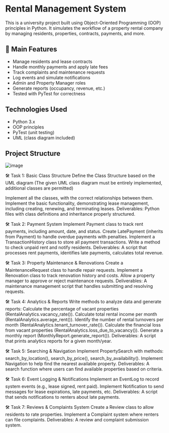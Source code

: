 # Rental Management System 

This is a university project built using Object-Oriented Programming (OOP) principles in Python. It simulates the workflow of a property rental company by managing residents, properties, contracts, payments, and more.

## 📌 Main Features

- Manage residents and lease contracts
- Handle monthly payments and apply late fees
- Track complaints and maintenance requests
- Log events and simulate notifications
- Admin and Property Manager roles
- Generate reports (occupancy, revenue, etc.)
- Tested with PyTest for correctness

##  Technologies Used

- Python 3.x
- OOP principles
- PyTest (unit testing)
- UML (class diagram included)

## Project Structure
![image](https://github.com/user-attachments/assets/438e1bce-e47e-46b5-8ad8-5bf38834fae9)


🛠 Task 1: Basic Class Structure
Define the Class Structure based on the UML diagram (The given UML class diagram must be entirely implemented, additional classes are permitted)

Implement all the classes, with the correct relationships between them.
Implement the basic functionality, demonstrating lease management, including creating, renewing, and terminating leases.
Deliverables: Python files with class definitions and inheritance properly structured.

🛠 Task 2: Payment System
Implement Payment class to track rent payments, including amount, date, and status.
Create LatePayment (inherits from Payment) to handle overdue payments with penalties.
Implement a TransactionHistory class to store all payment transactions.
Write a method to check unpaid rent and notify residents.
Deliverables: A script that processes rent payments, identifies late payments, calculates total revenue.

🛠 Task 3: Property Maintenance & Renovations
Create a MaintenanceRequest class to handle repair requests.
Implement a Renovation class to track renovation history and costs.
Allow a property manager to approve or reject maintenance requests.
Deliverables: A maintenance management script that handles submitting and resolving requests.

🛠 Task 4: Analytics & Reports
Write methods to analyze data and generate reports:
Calculate the percentage of vacant properties (RentalAnalytics.vacancy_rate()).
Calculate total rental income per month (RentalAnalytics.average_rent()).
Identify the number of rental turnovers per month (RentalAnalytics.tenant_turnover_rate()).
Calculate the financial loss from vacant properties (RentalAnalytics.loss_due_to_vacancy()).
Generate a monthly report (MonthlyReport.generate_report()).
Deliverables: A script that prints analytics reports for a given month/year.

🛠 Task 5: Searching & Navigation
Implement PropertySearch with methods: search_by_location(), search_by_price(), search_by_availability().
Implement Navigation to help find the nearest available property.
Deliverables: A search function where users can find available properties based on criteria.

🛠 Task 6: Event Logging & Notifications
Implement an EventLog to record system events (e.g., lease signed, rent paid).
Implement Notification to send messages for lease expirations, late payments, etc.
Deliverables: A script that sends notifications to renters about late payments.

🛠 Task 7: Reviews & Complaints System
Create a Review class to allow residents to rate properties.
Implement a Complaint system where renters can file complaints.
Deliverables: A review and complaint submission system.

